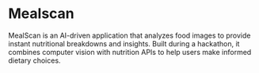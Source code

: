 # Mealscan
MealScan is an AI-driven application that analyzes food images to provide instant nutritional breakdowns and insights. Built during a hackathon, it combines computer vision with nutrition APIs to help users make informed dietary choices.
